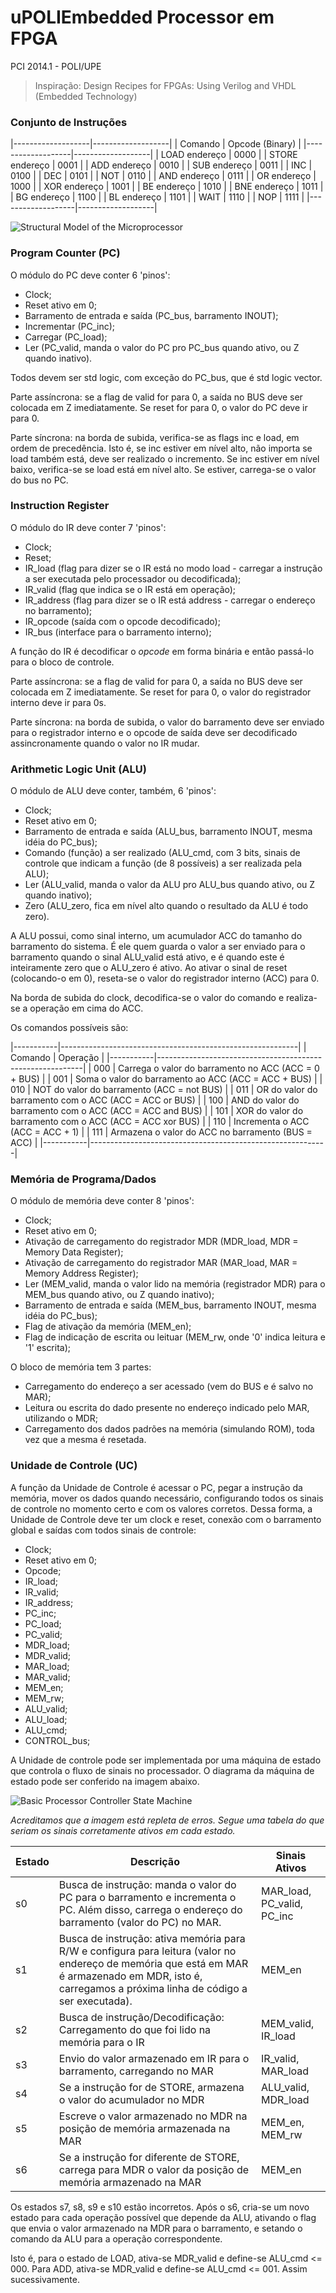 uPOLIEmbedded Processor em FPGA
======================

PCI 2014.1 - POLI/UPE

> Inspiração: Design Recipes for FPGAs: Using Verilog and VHDL (Embedded Technology) 

### Conjunto de Instruções

|-------------------|-------------------|
| Comando			| Opcode (Binary)	|
|-------------------|-------------------|
| LOAD endereço		| 0000				|
| STORE endereço	| 0001				|
| ADD endereço		| 0010				|
| SUB endereço		| 0011				|
| INC				| 0100				|
| DEC				| 0101				|
| NOT				| 0110				|
| AND endereço		| 0111				|
| OR endereço		| 1000				|
| XOR endereço		| 1001				|
| BE endereço		| 1010				|
| BNE endereço		| 1011				|
| BG endereço		| 1100				|
| BL endereço		| 1101				|
| WAIT				| 1110				|
| NOP				| 1111				|
|-------------------|-------------------|

![Structural Model of the Microprocessor](/structural-model.png?raw=true "Structural Model of the Microprocessor")

### Program Counter (PC)

O módulo do PC deve conter 6 'pinos':
* Clock;
* Reset ativo em 0;
* Barramento de entrada e saída (PC_bus, barramento INOUT);
* Incrementar (PC_inc);
* Carregar (PC_load);
* Ler (PC_valid, manda o valor do PC pro PC_bus quando ativo, ou Z quando inativo).

Todos devem ser std logic, com exceção do PC_bus, que é std logic vector.

Parte assíncrona: se a flag de valid for para 0, a saída no BUS deve ser colocada em Z imediatamente. Se reset for para 0, o valor do PC deve ir para 0.

Parte síncrona: na borda de subida, verifica-se as flags inc e load, em ordem de precedência. Isto é, se inc estiver em nível alto, não importa se load também está, deve ser realizado o incremento. Se inc estiver em nível baixo, verifica-se se load está em nível alto. Se estiver, carrega-se o valor do bus no PC. 


### Instruction Register

O módulo do IR deve conter 7 'pinos':
* Clock;
* Reset;
* IR_load (flag para dizer se o IR está no modo load - carregar a instrução a ser executada pelo processador ou decodificada);
* IR_valid (flag que indica se o IR está em operação);
* IR_address (flag para dizer se o IR está address - carregar o endereço no barramento);
* IR_opcode (saída com o opcode decodificado);
* IR_bus (interface para o barramento interno);

A função do IR é decodificar o *opcode* em forma binária e então passá-lo para o bloco de controle.

Parte assíncrona: se a flag de valid for para 0, a saída no BUS deve ser colocada em Z imediatamente. Se reset for para 0, o valor do registrador interno deve ir para 0s.

Parte síncrona: na borda de subida, o valor do barramento deve ser enviado para o registrador interno e o opcode de saída deve ser decodificado assincronamente quando o valor no IR mudar.

### Arithmetic Logic Unit (ALU)

O módulo de ALU deve conter, também, 6 'pinos':
* Clock;
* Reset ativo em 0;
* Barramento de entrada e saída (ALU_bus, barramento INOUT, mesma idéia do PC_bus);
* Comando (função) a ser realizado (ALU_cmd, com 3 bits, sinais de controle que indicam a função (de 8 possíveis) a ser realizada pela ALU);
* Ler (ALU_valid, manda o valor da ALU pro ALU_bus quando ativo, ou Z quando inativo);
* Zero (ALU_zero, fica em nível alto quando o resultado da ALU é todo zero).

A ALU possui, como sinal interno, um acumulador ACC do tamanho do barramento do sistema. É ele quem guarda o valor a ser enviado para o barramento quando o sinal ALU_valid está ativo, e é quando este é inteiramente zero que o ALU_zero é ativo. Ao ativar o sinal de reset (colocando-o em 0), reseta-se o valor do registrador interno (ACC) para 0.

Na borda de subida do clock, decodifica-se o valor do comando e realiza-se a operação em cima do ACC.

Os comandos possíveis são:

|-----------|-----------------------------------------------------------|
| Comando	| Operação 													|
|-----------|-----------------------------------------------------------|
| 000 		| Carrega o valor do barramento no ACC (ACC = 0 + BUS) 		|
| 001 		| Soma o valor do barramento ao ACC (ACC = ACC + BUS) 		|
| 010 		| NOT do valor do barramento (ACC = not BUS) 				|
| 011 		| OR do valor do barramento com o ACC (ACC = ACC or BUS) 	|
| 100 		| AND do valor do barramento com o ACC (ACC = ACC and BUS) 	|
| 101 		| XOR do valor do barramento com o ACC (ACC = ACC xor BUS) 	|
| 110 		| Incrementa o ACC (ACC = ACC + 1) 							|
| 111 		| Armazena o valor do ACC no barramento (BUS = ACC) 		|
|-----------|-----------------------------------------------------------|

### Memória de Programa/Dados

O módulo de memória deve conter 8 'pinos':
* Clock;
* Reset ativo em 0;
* Ativação de carregamento do registrador MDR (MDR_load, MDR = Memory Data Register);
* Ativação de carregamento do registrador MAR (MAR_load, MAR = Memory Address Register);
* Ler (MEM_valid, manda o valor lido na memória (registrador MDR) para o MEM_bus quando ativo, ou Z quando inativo);
* Barramento de entrada e saída (MEM_bus, barramento INOUT, mesma idéia do PC_bus);
* Flag de ativação da memória (MEM_en);
* Flag de indicação de escrita ou leituar (MEM_rw, onde '0' indica leitura e '1' escrita);

O bloco de memória tem 3 partes:
* Carregamento do endereço a ser acessado (vem do BUS e é salvo no MAR);
* Leitura ou escrita do dado presente no endereço indicado pelo MAR, utilizando o MDR;
* Carregamento dos dados padrões na memória (simulando ROM), toda vez que a mesma é resetada.
 

### Unidade de Controle (UC)

A função da Unidade de Controle é acessar o PC, pegar a instrução da memória, mover os dados quando necessário, configurando todos os sinais de controle no momento certo e com os valores corretos.
Dessa forma, a Unidade de Controle deve ter um clock e reset, conexão com o barramento global e saídas com todos sinais de controle:

* Clock;
* Reset ativo em 0;
* Opcode;
* IR_load;
* IR_valid;
* IR_address;
* PC_inc;
* PC_load;
* PC_valid;
* MDR_load;
* MDR_valid;
* MAR_load;
* MAR_valid;
* MEM_en;
* MEM_rw;
* ALU_valid;
* ALU_load;
* ALU_cmd;
* CONTROL_bus;

A Unidade de controle pode ser implementada por uma máquina de estado que controla o fluxo de sinais no processador. O diagrama da máquina de estado pode ser conferido na imagem abaixo.

![Basic Processor Controller State Machine](/controller-state-machine.png?raw=true "Basic Processor Controller State Machine")

*Acreditamos que a imagem está repleta de erros. Segue uma tabela do que seriam os sinais corretamente ativos em cada estado.*

| Estado 		| Descrição | Sinais Ativos |
|---|---|---|
| s0 | Busca de instrução: manda o valor do PC para o barramento e incrementa o PC. Além disso, carrega o endereço do barramento (valor do PC) no MAR. | MAR_load, PC_valid, PC_inc |
| s1 | Busca de instrução: ativa memória para R/W e configura para leitura (valor no endereço de memória que está em MAR é armazenado em MDR, isto é, carregamos a próxima linha de código a ser executada). | MEM_en |
| s2 | Busca de instrução/Decodificação: Carregamento do que foi lido na memória para o IR | MEM_valid, IR_load |
| s3 | Envio do valor armazenado em IR para o barramento, carregando no MAR | IR_valid, MAR_load |
| s4 | Se a instrução for de STORE, armazena o valor do acumulador no MDR | ALU_valid, MDR_load |
| s5 | Escreve o valor armazenado no MDR na posição de memória armazenada na MAR | MEM_en, MEM_rw |
| s6 | Se a instrução for diferente de STORE, carrega para MDR o valor da posição de memória armazenado na MAR | MEM_en |

Os estados s7, s8, s9 e s10 estão incorretos. Após o s6, cria-se um novo estado para cada operação possível que depende da ALU, ativando o flag que envia o valor armazenado na MDR para o barramento, e setando o comando da ALU para a operação correspondente. 

Isto é, para o estado de LOAD, ativa-se MDR_valid e define-se ALU_cmd <= 000. Para ADD, ativa-se MDR_valid e define-se ALU_cmd <= 001. Assim sucessivamente.

